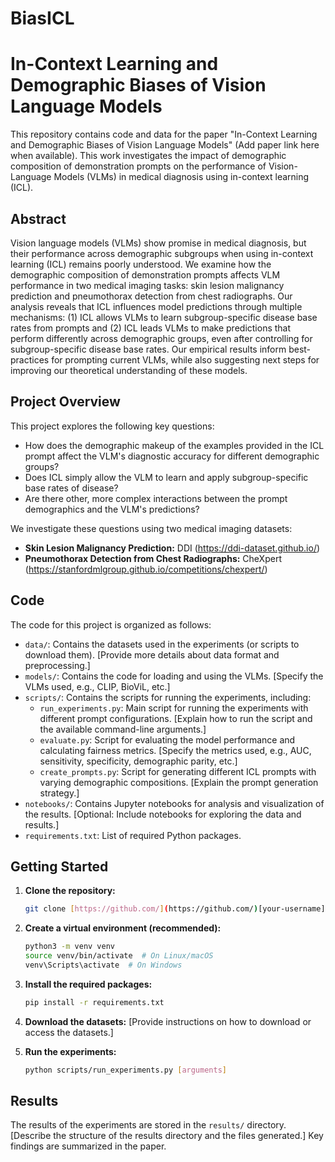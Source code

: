 # BiasICL

# In-Context Learning and Demographic Biases of Vision Language Models

This repository contains code and data for the paper "In-Context Learning and Demographic Biases of Vision Language Models" (Add paper link here when available).  This work investigates the impact of demographic composition of demonstration prompts on the performance of Vision-Language Models (VLMs) in medical diagnosis using in-context learning (ICL).

## Abstract

Vision language models (VLMs) show promise in medical diagnosis, but their performance across demographic subgroups when using in-context learning (ICL) remains poorly understood. We examine how the demographic composition of demonstration prompts affects VLM performance in two medical imaging tasks: skin lesion malignancy prediction and pneumothorax detection from chest radiographs. Our analysis reveals that ICL influences model predictions through multiple mechanisms: (1) ICL allows VLMs to learn subgroup-specific disease base rates from prompts and (2) ICL leads VLMs to make predictions that perform differently across demographic groups, even after controlling for subgroup-specific disease base rates. Our empirical results inform best-practices for prompting current VLMs, while also suggesting next steps for improving our theoretical understanding of these models.

## Project Overview

This project explores the following key questions:

* How does the demographic makeup of the examples provided in the ICL prompt affect the VLM's diagnostic accuracy for different demographic groups?
* Does ICL simply allow the VLM to learn and apply subgroup-specific base rates of disease?
* Are there other, more complex interactions between the prompt demographics and the VLM's predictions?

We investigate these questions using two medical imaging datasets:

* **Skin Lesion Malignancy Prediction:** DDI (https://ddi-dataset.github.io/)
* **Pneumothorax Detection from Chest Radiographs:** CheXpert (https://stanfordmlgroup.github.io/competitions/chexpert/)


## Code

The code for this project is organized as follows:

* `data/`: Contains the datasets used in the experiments (or scripts to download them).  [Provide more details about data format and preprocessing.]
* `models/`: Contains the code for loading and using the VLMs. [Specify the VLMs used, e.g., CLIP, BioViL, etc.]
* `scripts/`: Contains the scripts for running the experiments, including:
    * `run_experiments.py`: Main script for running the experiments with different prompt configurations. [Explain how to run the script and the available command-line arguments.]
    * `evaluate.py`: Script for evaluating the model performance and calculating fairness metrics. [Specify the metrics used, e.g., AUC, sensitivity, specificity, demographic parity, etc.]
    * `create_prompts.py`: Script for generating different ICL prompts with varying demographic compositions. [Explain the prompt generation strategy.]
* `notebooks/`: Contains Jupyter notebooks for analysis and visualization of the results. [Optional: Include notebooks for exploring the data and results.]
* `requirements.txt`: List of required Python packages.

## Getting Started

1. **Clone the repository:**
   ```bash
   git clone [https://github.com/](https://github.com/)[your-username]/[repository-name].git

2. **Create a virtual environment (recommended):**
   ```bash
   python3 -m venv venv
   source venv/bin/activate  # On Linux/macOS
   venv\Scripts\activate  # On Windows
   ```

3. **Install the required packages:**
   ```bash
   pip install -r requirements.txt
   ```

4. **Download the datasets:** [Provide instructions on how to download or access the datasets.]

5. **Run the experiments:**
   ```bash
   python scripts/run_experiments.py [arguments]
   ```

## Results

The results of the experiments are stored in the `results/` directory.  [Describe the structure of the results directory and the files generated.]  Key findings are summarized in the paper.

```

